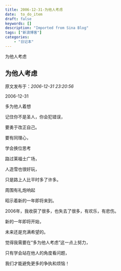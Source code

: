 ```yaml
---
title: 2006-12-31-为他人考虑
date:  to_do_item
draft: false
keywords: []
description: "Imported from Sina Blog"
tags: ["新浪博客"]
categories: 
    - "日记本"
---
```

为他人考虑
## 为他人考虑

 原文发布于：*2006-12-31 23:20:56*

2006-12-31

多为他人着想

记住你不是圣人，你会犯错误，

要勇于改正自己。

要有同理心，

学会换位思考

路过莱福士广场，

人造雪也很好玩，

只是路上人比平时多了许多。

 

周围有礼炮响起

昭示着新的一年即将来到。

2006年，我收获了很多，也失去了很多，有欢乐，有悲伤。

新的一年即将开始，

未来还是充满希望的。

 

觉得我需要在“多为他人考虑”这一点上努力，

只有学会站在他人的角度看问题，

我们才能避免更多的争执和烦恼！

 


